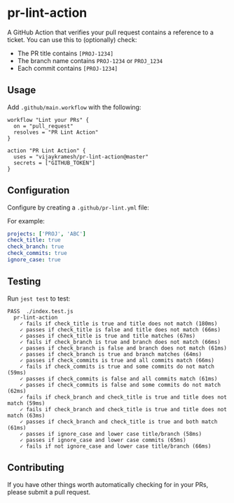 # pr-lint-action

A GitHub Action that verifies your pull request contains a reference to a ticket.  You can use this to (optionally) check:

* The PR title contains `[PROJ-1234]`
* The branch name contains `PROJ-1234` or `PROJ_1234`
* Each commit contains `[PROJ-1234]`



## Usage

Add `.github/main.workflow` with the following:

```
workflow "Lint your PRs" {
  on = "pull_request"
  resolves = "PR Lint Action"
}

action "PR Lint Action" {
  uses = "vijaykramesh/pr-lint-action@master"
  secrets = ["GITHUB_TOKEN"]
}
```

## Configuration

Configure by creating a `.github/pr-lint.yml` file:

For example:

```yml
projects: ['PROJ', 'ABC']
check_title: true
check_branch: true
check_commits: true
ignore_case: true
```

## Testing

Run `jest test` to test:

```
PASS  ./index.test.js
  pr-lint-action
    ✓ fails if check_title is true and title does not match (180ms)
    ✓ passes if check_title is false and title does not match (66ms)
    ✓ passes if check_title is true and title matches (67ms)
    ✓ fails if check_branch is true and branch does not match (66ms)
    ✓ passes if check_branch is false and branch does not match (61ms)
    ✓ passes if check_branch is true and branch matches (64ms)
    ✓ passes if check_commits is true and all commits match (66ms)
    ✓ fails if check_commits is true and some commits do not match (59ms)
    ✓ passes if check_commits is false and all commits match (61ms)
    ✓ passes if check_commits is false and some commits do not match (62ms)
    ✓ fails if check_branch and check_title is true and title does not match (59ms)
    ✓ fails if check_branch and check_title is true and title does not match (63ms)
    ✓ passes if check_branch and check_title is true and both match (61ms)
    ✓ passes if ignore_case and lower case title/branch (58ms)
    ✓ passes if ignore_case and lower case commits (65ms)
    ✓ fails if not ignore_case and lower case title/branch (66ms)
```

## Contributing

If you have other things worth automatically checking for in your PRs, please submit a pull request.